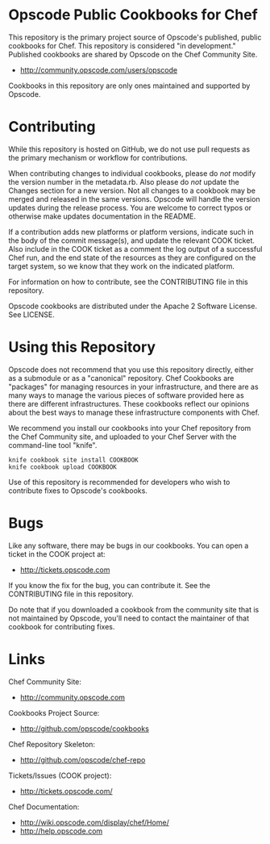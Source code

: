 Opscode Public Cookbooks for Chef
=================================

This repository is the primary project source of Opscode's published, public cookbooks for Chef. This repository is considered "in development." Published cookbooks are shared by Opscode on the Chef Community Site.

* http://community.opscode.com/users/opscode

Cookbooks in this repository are only ones maintained and supported by Opscode.

Contributing
============

While this repository is hosted on GitHub, we do not use pull requests as the primary mechanism or workflow for contributions.

When contributing changes to individual cookbooks, please do _not_ modify the version number in the metadata.rb. Also please do _not_ update the Changes section for a new version. Not all changes to a cookbook may be merged and released in the same versions. Opscode will handle the version updates during the release process. You are welcome to correct typos or otherwise make updates documentation in the README.

If a contribution adds new platforms or platform versions, indicate such in the body of the commit message(s), and update the relevant COOK ticket. Also include in the COOK ticket as a comment the log output of a successful Chef run, and the end state of the resources as they are configured on the target system, so we know that they work on the indicated platform.

For information on how to contribute, see the CONTRIBUTING file in this repository.

Opscode cookbooks are distributed under the Apache 2 Software License. See LICENSE.

Using this Repository
=====================

Opscode does not recommend that you use this repository directly, either as a submodule or as a "canonical" repository. Chef Cookbooks are "packages" for managing resources in your infrastructure, and there are as many ways to manage the various pieces of software provided here as there are different infrastructures. These cookbooks reflect our opinions about the best ways to manage these infrastructure components with Chef.

We recommend you install our cookbooks into your Chef repository from the Chef Community site, and uploaded to your Chef Server with the command-line tool "knife".

    knife cookbook site install COOKBOOK
    knife cookbook upload COOKBOOK

Use of this repository is recommended for developers who wish to contribute fixes to Opscode's cookbooks.

Bugs
====

Like any software, there may be bugs in our cookbooks. You can open a ticket in the COOK project at:

* http://tickets.opscode.com

If you know the fix for the bug, you can contribute it. See the CONTRIBUTING file in this repository.

Do note that if you downloaded a cookbook from the community site that is not maintained by Opscode, you'll need to contact the maintainer of that cookbook for contributing fixes.

Links
=====

Chef Community Site:

* http://community.opscode.com

Cookbooks Project Source:

* http://github.com/opscode/cookbooks

Chef Repository Skeleton:

* http://github.com/opscode/chef-repo

Tickets/Issues (COOK project):

* http://tickets.opscode.com/

Chef Documentation:

* http://wiki.opscode.com/display/chef/Home/
* http://help.opscode.com
